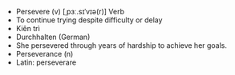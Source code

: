 - Persevere (v)	[ˌpɜː.sɪˈvɪə(r)]	Verb
- To continue trying despite difficulty or delay
- Kiên trì
- Durchhalten (German)
- She persevered through years of hardship to achieve her goals.
- Perseverance (n)
- Latin: perseverare